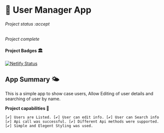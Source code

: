 # 🦸 User Manager App

###### Project status :accept

_Project complete_

#### Project Badges 🏛️

[![Netlify Status](https://api.netlify.com/api/v1/badges/cc47d8bf-9ec3-4590-bd1c-c7c98f132b71/deploy-status)](https://app.netlify.com/sites/manager-app/deploys)

## App Summary 🌤️

 This is a simple app to show case users, Allow Editing of user details and searching of user by name.

**Project capabilities 🥈**

`
 [✔️] Users are Listed.
 [✔️] User can edit info.
 [✔️] User can Search info
 [✔️] Api call was successful.
 [✔️] Different Api methods were supported.
 [✔️] Simple and Elegent Styling was used.
`

